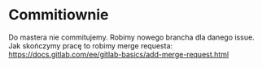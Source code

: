 # Commitiownie

Do mastera nie commitujemy. Robimy nowego brancha dla danego issue. Jak skończymy pracę to robimy merge requesta:
https://docs.gitlab.com/ee/gitlab-basics/add-merge-request.html
